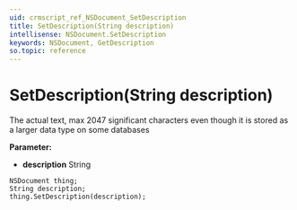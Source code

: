 ```yaml
---
uid: crmscript_ref_NSDocument_SetDescription
title: SetDescription(String description)
intellisense: NSDocument.SetDescription
keywords: NSDocument, GetDescription
so.topic: reference
---
```


# SetDescription(String description)

The actual text, max 2047 significant characters even though it is stored as a larger data type on some databases

**Parameter:** 
* **description** String

```crmscript
NSDocument thing;
String description;
thing.SetDescription(description);
```

